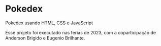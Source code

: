 # Pokedex
Pokedex usando HTML, CSS e JavaScript


Esse projeto foi executado nas ferias de 2023, com a coparticipação de Anderson Brigido e Eugenio Brilhante.
